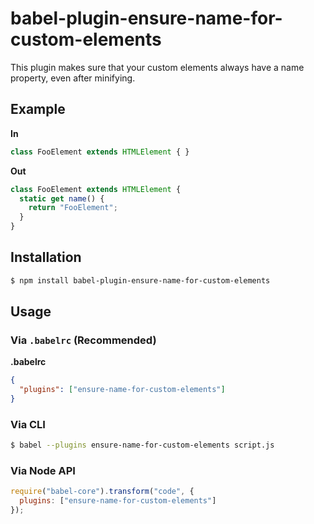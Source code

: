 # babel-plugin-ensure-name-for-custom-elements

This plugin makes sure that your custom elements always have a name property, even after minifying.

## Example

**In**

```js
class FooElement extends HTMLElement { }
```

**Out**

```js
class FooElement extends HTMLElement {
  static get name() {
    return "FooElement";
  }
}
```

## Installation

```sh
$ npm install babel-plugin-ensure-name-for-custom-elements
```

## Usage

### Via `.babelrc` (Recommended)

**.babelrc**

```json
{
  "plugins": ["ensure-name-for-custom-elements"]
}
```

### Via CLI

```sh
$ babel --plugins ensure-name-for-custom-elements script.js
```

### Via Node API

```javascript
require("babel-core").transform("code", {
  plugins: ["ensure-name-for-custom-elements"]
});
```
